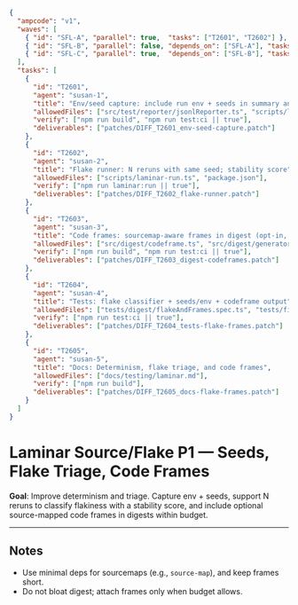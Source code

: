```json
{
  "ampcode": "v1",
  "waves": [
    { "id": "SFL-A", "parallel": true,  "tasks": ["T2601", "T2602"] },
    { "id": "SFL-B", "parallel": false, "depends_on": ["SFL-A"], "tasks": ["T2603"] },
    { "id": "SFL-C", "parallel": true,  "depends_on": ["SFL-B"], "tasks": ["T2604", "T2605"] }
  ],
  "tasks": [
    {
      "id": "T2601",
      "agent": "susan-1",
      "title": "Env/seed capture: include run env + seeds in summary and per-case",
      "allowedFiles": ["src/test/reporter/jsonlReporter.ts", "scripts/laminar-run.ts"],
      "verify": ["npm run build", "npm run test:ci || true"],
      "deliverables": ["patches/DIFF_T2601_env-seed-capture.patch"]
    },
    {
      "id": "T2602",
      "agent": "susan-2",
      "title": "Flake runner: N reruns with same seed; stability score",
      "allowedFiles": ["scripts/laminar-run.ts", "package.json"],
      "verify": ["npm run laminar:run || true"],
      "deliverables": ["patches/DIFF_T2602_flake-runner.patch"]
    },
    {
      "id": "T2603",
      "agent": "susan-3",
      "title": "Code frames: sourcemap-aware frames in digest (opt-in, budgeted)",
      "allowedFiles": ["src/digest/codeframe.ts", "src/digest/generator.ts", "package.json"],
      "verify": ["npm run build", "npm run test:ci || true"],
      "deliverables": ["patches/DIFF_T2603_digest-codeframes.patch"]
    },
    {
      "id": "T2604",
      "agent": "susan-4",
      "title": "Tests: flake classifier + seeds/env + codeframe output",
      "allowedFiles": ["tests/digest/flakeAndFrames.spec.ts", "tests/fixtures/**"],
      "verify": ["npm run test:ci || true"],
      "deliverables": ["patches/DIFF_T2604_tests-flake-frames.patch"]
    },
    {
      "id": "T2605",
      "agent": "susan-5",
      "title": "Docs: Determinism, flake triage, and code frames",
      "allowedFiles": ["docs/testing/laminar.md"],
      "verify": ["npm run build"],
      "deliverables": ["patches/DIFF_T2605_docs-flake-frames.patch"]
    }
  ]
}
```

# Laminar Source/Flake P1 — Seeds, Flake Triage, Code Frames

**Goal**: Improve determinism and triage. Capture env + seeds, support N reruns to classify flakiness with a stability score, and include optional source-mapped code frames in digests within budget.

---

## Notes
- Use minimal deps for sourcemaps (e.g., `source-map`), and keep frames short.
- Do not bloat digest; attach frames only when budget allows.

